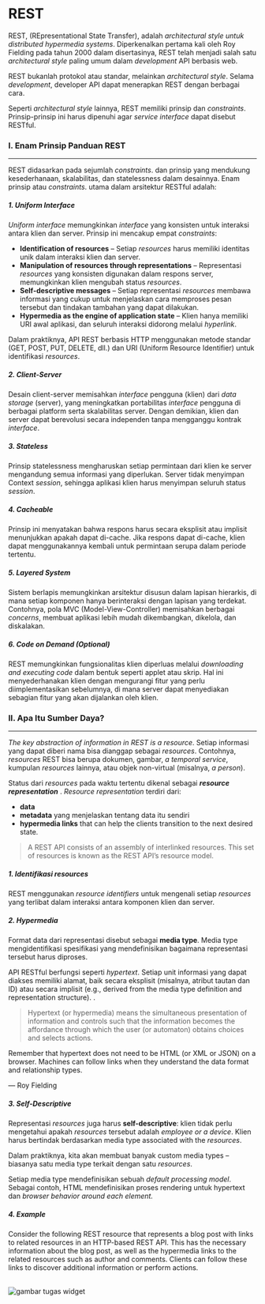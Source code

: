 # REST
REST, (REpresentational State Transfer), adalah *architectural style* *untuk distributed hypermedia systems*. Diperkenalkan pertama kali oleh Roy Fielding pada tahun 2000 dalam disertasinya, REST telah menjadi salah satu *architectural style* paling umum dalam *development* API berbasis web.

REST bukanlah protokol atau standar, melainkan *architectural style*. Selama *development*, developer API dapat menerapkan REST dengan berbagai cara.

Seperti *architectural style* lainnya, REST memiliki prinsip dan *constraints*. Prinsip-prinsip ini harus dipenuhi agar *service interface* dapat disebut RESTful.

### I. Enam Prinsip Panduan REST
------------
REST didasarkan pada sejumlah *constraints*. dan prinsip yang mendukung kesederhanaan, skalabilitas, dan statelessness dalam desainnya. Enam prinsip atau *constraints*. utama dalam arsitektur RESTful adalah:

##### 1. Uniform Interface
*Uniform interface* memungkinkan *interface* yang konsisten untuk interaksi antara klien dan server. Prinsip ini mencakup empat *constraints*:
-  **Identification of resources** – Setiap *resources* harus memiliki identitas unik dalam interaksi klien dan server.
- **Manipulation of resources through representations** – Representasi *resources* yang konsisten digunakan dalam respons server, memungkinkan klien mengubah status *resources*.
- **Self-descriptive messages** – Setiap representasi *resources* membawa informasi yang cukup untuk menjelaskan cara memproses pesan tersebut dan tindakan tambahan yang dapat dilakukan.
- **Hypermedia as the engine of application state** – Klien hanya memiliki URI awal aplikasi, dan seluruh interaksi didorong melalui *hyperlink*.

Dalam praktiknya, API REST berbasis HTTP menggunakan metode standar (GET, POST, PUT, DELETE, dll.) dan URI (Uniform Resource Identifier) untuk identifikasi *resources*.

##### 2. Client-Server
Desain client-server memisahkan *interface* pengguna (klien) dari *data storage* (server), yang meningkatkan portabilitas *interface* pengguna di berbagai platform serta skalabilitas server. Dengan demikian, klien dan server dapat berevolusi secara independen tanpa mengganggu kontrak *interface*.

##### 3.  Stateless
Prinsip statelessness mengharuskan setiap permintaan dari klien ke server mengandung semua informasi yang diperlukan. Server tidak menyimpan Context *session*, sehingga aplikasi klien harus menyimpan seluruh status *session*.

##### 4. Cacheable
Prinsip ini menyatakan bahwa respons harus secara eksplisit atau implisit menunjukkan apakah dapat di-cache. Jika respons dapat di-cache, klien dapat menggunakannya kembali untuk permintaan serupa dalam periode tertentu.

##### 5. Layered System
Sistem berlapis memungkinkan arsitektur disusun dalam lapisan hierarkis, di mana setiap komponen hanya berinteraksi dengan lapisan yang terdekat. Contohnya, pola MVC (Model-View-Controller) memisahkan berbagai *concerns*, membuat aplikasi lebih mudah dikembangkan, dikelola, dan diskalakan.

##### 6. Code on Demand (Optional)
REST memungkinkan fungsionalitas klien diperluas melalui *downloading and executing code* dalam bentuk seperti applet atau skrip. Hal ini menyederhanakan klien dengan mengurangi fitur yang perlu diimplementasikan sebelumnya, di mana server dapat menyediakan sebagian fitur yang akan dijalankan oleh klien.

### II. Apa Itu Sumber Daya?
------------
*The key abstraction of information in REST is a resource*. Setiap informasi yang dapat diberi nama bisa dianggap sebagai *resources*. Contohnya, *resources* REST bisa berupa dokumen, gambar, *a temporal service*, kumpulan *resources* lainnya, atau objek non-virtual (misalnya, *a person*).

Status dari *resources* pada waktu tertentu dikenal sebagai ***resource representation*** . *Resource representation* terdiri dari:

- **data**
- **metadata** yang menjelaskan tentang data itu sendiri
- **hypermedia links** that can help the clients transition to the next desired state.

> A REST API consists of an assembly of interlinked resources. This set of resources is known as the REST API’s resource model.

##### 1. Identifikasi *resources*
REST menggunakan *resource identifiers* untuk mengenali setiap *resources* yang terlibat dalam interaksi antara komponen klien dan server.

##### 2. Hypermedia
Format data dari representasi disebut sebagai **media type**. Media type mengidentifikasi spesifikasi yang mendefinisikan bagaimana representasi tersebut harus diproses.

API RESTful berfungsi seperti *hypertext*. Setiap unit informasi yang dapat diakses memiliki alamat, baik secara eksplisit (misalnya, atribut tautan dan ID) atau secara implisit (e.g., derived from the media type definition and representation structure).	.

> Hypertext (or hypermedia) means the simultaneous presentation of information and controls such that the information becomes the affordance through which the user (or automaton) obtains choices and selects actions.
> 
Remember that hypertext does not need to be HTML (or XML or JSON) on a browser. Machines can follow links when they understand the data format and relationship types.
> 
— Roy Fielding

##### 3. Self-Descriptive
Representasi *resources* juga harus **self-descriptive**: klien tidak perlu mengetahui apakah *resources* tersebut adalah *employee or a device*. Klien harus bertindak berdasarkan media type associated with the *resources*.

Dalam praktiknya, kita akan membuat banyak custom media types – biasanya satu media type terkait dengan satu *resources*. 

Setiap media type mendefinisikan sebuah *default processing model*. Sebagai contoh, HTML mendefinisikan proses rendering untuk hypertext dan *browser behavior around each element.*

##### 4. Example
Consider the following REST resource that represents a blog post with links to related resources in an HTTP-based REST API. This has the necessary information about the blog post, as well as the hypermedia links to the related resources such as author and comments. Clients can follow these links to discover additional information or perform actions.

<br>![gambar tugas widget](/mawsp-5/md/example.png)<br>






